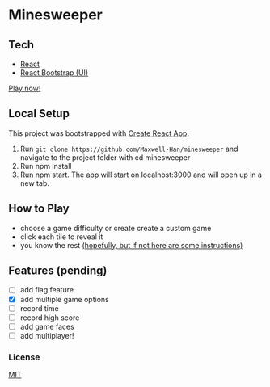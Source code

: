 # Minesweeper

## Tech

- [React](https://facebook.github.io/react/)
- [React Bootstrap (UI)](https://react-bootstrap.github.io/)

[Play now!](https://maxwell-han.github.io/minesweeper/)

## Local Setup

This project was bootstrapped with [Create React App](https://github.com/facebook/create-react-app).

1. Run `git clone https://github.com/Maxwell-Han/minesweeper` and navigate to the project folder with cd minesweeper
2. Run npm install
3. Run npm start. The app will start on localhost:3000 and will open up in a new tab.

## How to Play

- choose a game difficulty or create create a custom game
- click each tile to reveal it
- you know the rest [(hopefully, but if not here are some instructions)](https://www.wikihow.com/Play-Minesweeper)

## Features (pending)

- [ ] add flag feature
- [x] add multiple game options
- [ ] record time
- [ ] record high score
- [ ] add game faces
- [ ] add multiplayer!

### License

[MIT](./LICENSE)
